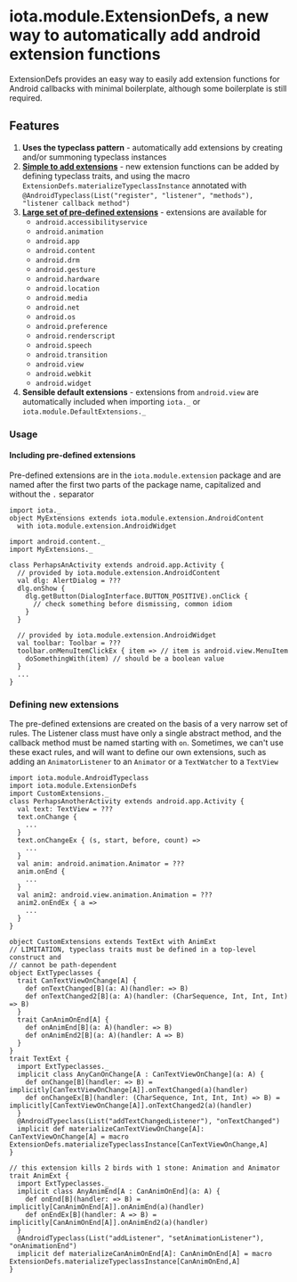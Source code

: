 # iota.module.ExtensionDefs, a new way to automatically add android extension functions

ExtensionDefs provides an easy way to easily add extension functions
for Android callbacks with minimal boilerplate, although some
boilerplate is still required.

## Features

1. **Uses the typeclass pattern** - automatically add extensions by creating
   and/or summoning typeclass instances
2. **[Simple to add extensions](#defining-new-extensions)** - new extension
   functions can be added by defining typeclass traits, and using the macro
   `ExtensionDefs.materializeTypeclassInstance` annotated with
   `@AndroidTypeclass(List("register", "listener", "methods"), "listener callback method")`
3. **[Large set of pre-defined extensions](#including-pre-defined-extensions)** -
   extensions are available for
     * `android.accessibilityservice`
     * `android.animation`
     * `android.app`
     * `android.content`
     * `android.drm`
     * `android.gesture`
     * `android.hardware`
     * `android.location`
     * `android.media`
     * `android.net`
     * `android.os`
     * `android.preference`
     * `android.renderscript`
     * `android.speech`
     * `android.transition`
     * `android.view`
     * `android.webkit`
     * `android.widget`
4. **Sensible default extensions** - extensions from `android.view` are
   automatically included when importing `iota._` or
   `iota.module.DefaultExtensions._`
   
### Usage

#### Including pre-defined extensions

Pre-defined extensions are in the `iota.module.extension` package and are
named after the first two parts of the package name, capitalized and
without the `.` separator

```
import iota._
object MyExtensions extends iota.module.extension.AndroidContent
  with iota.module.extension.AndroidWidget
  
import android.content._
import MyExtensions._

class PerhapsAnActivity extends android.app.Activity {
  // provided by iota.module.extension.AndroidContent
  val dlg: AlertDialog = ???
  dlg.onShow {
    dlg.getButton(DialogInterface.BUTTON_POSITIVE).onClick {
      // check something before dismissing, common idiom
    }
  }

  // provided by iota.module.extension.AndroidWidget
  val toolbar: Toolbar = ???
  toolbar.onMenuItemClickEx { item => // item is android.view.MenuItem
    doSomethingWith(item) // should be a boolean value
  }
  ...
}
```

### Defining new extensions

The pre-defined extensions are created on the basis of a very narrow set
of rules. The Listener class must have only a single abstract method,
and the callback method must be named starting with `on`. Sometimes,
we can't use these exact rules, and will want to define our own
extensions, such as adding an `AnimatorListener` to an `Animator` or
a `TextWatcher` to a `TextView`

```
import iota.module.AndroidTypeclass
import iota.module.ExtensionDefs
import CustomExtensions._
class PerhapsAnotherActivity extends android.app.Activity {
  val text: TextView = ???
  text.onChange {
    ...
  }
  text.onChangeEx { (s, start, before, count) =>
    ...
  }
  val anim: android.animation.Animator = ???
  anim.onEnd {
    ...
  }
  val anim2: android.view.animation.Animation = ???
  anim2.onEndEx { a =>
    ...
  }
}

object CustomExtensions extends TextExt with AnimExt
// LIMITATION, typeclass traits must be defined in a top-level construct and
// cannot be path-dependent
object ExtTypeclasses {
  trait CanTextViewOnChange[A] {
    def onTextChanged[B](a: A)(handler: => B)
    def onTextChanged2[B](a: A)(handler: (CharSequence, Int, Int, Int) => B)
  }
  trait CanAnimOnEnd[A] {
    def onAnimEnd[B](a: A)(handler: => B)
    def onAnimEnd2[B](a: A)(handler: A => B)
  }
}
trait TextExt {
  import ExtTypeclasses._
  implicit class AnyCanOnChange[A : CanTextViewOnChange](a: A) {
    def onChange[B](handler: => B) = implicitly[CanTextViewOnChange[A]].onTextChanged(a)(handler)
    def onChangeEx[B](handler: (CharSequence, Int, Int, Int) => B) = implicitly[CanTextViewOnChange[A]].onTextChanged2(a)(handler)
  }
  @AndroidTypeclass(List("addTextChangedListener"), "onTextChanged")
  implicit def materializeCanTextViewOnChange[A]: CanTextViewOnChange[A] = macro ExtensionDefs.materializeTypeclassInstance[CanTextViewOnChange,A]
}

// this extension kills 2 birds with 1 stone: Animation and Animator
trait AnimExt {
  import ExtTypeclasses._
  implicit class AnyAnimEnd[A : CanAnimOnEnd](a: A) {
    def onEnd[B](handler: => B) = implicitly[CanAnimOnEnd[A]].onAnimEnd(a)(handler)
    def onEndEx[B](handler: A => B) = implicitly[CanAnimOnEnd[A]].onAnimEnd2(a)(handler)
  }
  @AndroidTypeclass(List("addListener", "setAnimationListener"), "onAnimationEnd")
  implicit def materializeCanAnimOnEnd[A]: CanAnimOnEnd[A] = macro ExtensionDefs.materializeTypeclassInstance[CanAnimOnEnd,A]
}
```
